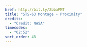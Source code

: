 ```yaml
---
href: http://bit.ly/2bbaPMT
title: "STS-63 Montage - Proximity"
credits:
  - "Credit: NASA"
timecodes:
  - "02:52"
sort_order: 48
---
```


